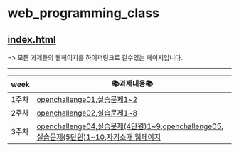 # web_programming_class

## <a href="https://kim-do-kyun.github.io/web_programming_class/index.html" target="_blank">index.html</a>
=> 모든 과제들의 웹페이지를 하이퍼링크로 갈수있는 페이지입니다.

<hr>

|week|📚과제내용📚|
|------|-------------------------------------------------------------|
|1주차|<a href="https://github.com/kim-do-kyun/web_programming_class/tree/main/1st_week/assignment">openchallenge01,실습문제1&#126;2|
|2주차|<a href="https://github.com/kim-do-kyun/web_programming_class/tree/main/2nd_week/assignment/OpenChallenge02">openchallenge02</a>,<a href="https://github.com/kim-do-kyun/web_programming_class/tree/main/2nd_week/assignment/%EC%8B%A4%EC%8A%B5%EA%B3%BC%EC%A0%9C">실습문제1&#126;8|
|3주차|<a href="https://github.com/kim-do-kyun/web_programming_class/tree/main/3rd_week/4%EB%8B%A8%EC%9B%90">openchallenge04,실습문제(4단원)1&#126;9</a>,<a href="https://github.com/kim-do-kyun/web_programming_class/tree/main/3rd_week/5%EB%8B%A8%EC%9B%90">openchallenge05,실습문제(5단원)1&#126;10</a>,<a href="https://github.com/kim-do-kyun/web_programming_class/tree/main/3rd_week/sourcecode(%EC%9E%90%EA%B8%B0%EC%86%8C%EA%B0%9C)">자기소개 웹페이지|
